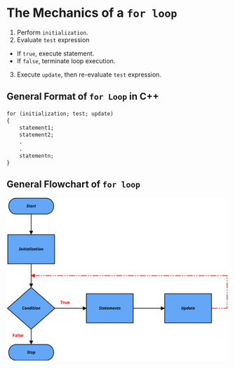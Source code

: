 # The Mechanics of a `for loop`

1. Perform `initialization`.
2. Evaluate `test` expression
* If `true`, execute statement.
* If `false`, terminate loop execution.
3. Execute `update`, then re-evaluate `test` expression.

## General Format of `for Loop` in C++

````
for (initialization; test; update)
{
    statement1;
    statement2;
    .
    .
    statementn; 
}
````

## General Flowchart of `for loop`
![alt text](/Resources/Pictures/forLoop.svg)
